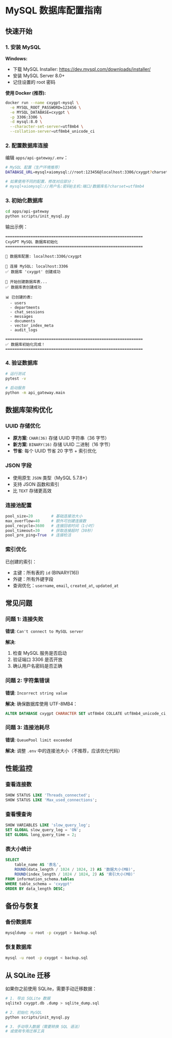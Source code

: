 # MySQL 数据库配置指南

## 快速开始

### 1. 安装 MySQL

**Windows:**
- 下载 MySQL Installer: https://dev.mysql.com/downloads/installer/
- 安装 MySQL Server 8.0+
- 记住设置的 root 密码

**使用 Docker (推荐):**
```bash
docker run --name cxygpt-mysql \
  -e MYSQL_ROOT_PASSWORD=123456 \
  -e MYSQL_DATABASE=cxygpt \
  -p 3306:3306 \
  -d mysql:8.0 \
  --character-set-server=utf8mb4 \
  --collation-server=utf8mb4_unicode_ci
```

### 2. 配置数据库连接

编辑 `apps/api-gateway/.env`：

```bash
# MySQL 配置（生产环境推荐）
DATABASE_URL=mysql+aiomysql://root:123456@localhost:3306/cxygpt?charset=utf8mb4

# 如果使用不同的配置，修改对应部分：
# mysql+aiomysql://用户名:密码@主机:端口/数据库名?charset=utf8mb4
```

### 3. 初始化数据库

```bash
cd apps/api-gateway
python scripts/init_mysql.py
```

输出示例：
```
============================================================
CxyGPT MySQL 数据库初始化
============================================================

📍 数据库配置: localhost:3306/cxygpt

🔧 连接 MySQL: localhost:3306
✅ 数据库 'cxygpt' 创建成功

🔧 开始创建数据库表...
✅ 数据库表创建成功

📊 已创建的表:
  - users
  - departments
  - chat_sessions
  - messages
  - documents
  - vector_index_meta
  - audit_logs

============================================================
✅ 数据库初始化完成！
============================================================
```

### 4. 验证数据库

```bash
# 运行测试
pytest -v

# 启动服务
python -m api_gateway.main
```

## 数据库架构优化

### UUID 存储优化

- **原方案**: `CHAR(36)` 存储 UUID 字符串（36 字节）
- **新方案**: `BINARY(16)` 存储 UUID 二进制（16 字节）
- **节省**: 每个 UUID 节省 20 字节 + 索引优化

### JSON 字段

- 使用原生 `JSON` 类型（MySQL 5.7.8+）
- 支持 JSON 函数和索引
- 比 `TEXT` 存储更高效

### 连接池配置

```python
pool_size=20        # 基础连接池大小
max_overflow=40     # 额外可创建连接数
pool_recycle=3600   # 连接回收时间（1小时）
pool_timeout=30     # 获取连接超时（30秒）
pool_pre_ping=True  # 连接检活
```

### 索引优化

已创建的索引：
- 主键：所有表的 `id` (BINARY(16))
- 外键：所有外键字段
- 查询优化：`username`, `email`, `created_at`, `updated_at`

## 常见问题

### 问题 1: 连接失败

**错误**: `Can't connect to MySQL server`

**解决**:
1. 检查 MySQL 服务是否启动
2. 验证端口 3306 是否开放
3. 确认用户名密码是否正确

### 问题 2: 字符集错误

**错误**: `Incorrect string value`

**解决**:
确保数据库使用 UTF-8MB4：
```sql
ALTER DATABASE cxygpt CHARACTER SET utf8mb4 COLLATE utf8mb4_unicode_ci;
```

### 问题 3: 连接池耗尽

**错误**: `QueuePool limit exceeded`

**解决**:
调整 `.env` 中的连接池大小（不推荐，应该优化代码）

## 性能监控

### 查看连接数

```sql
SHOW STATUS LIKE 'Threads_connected';
SHOW STATUS LIKE 'Max_used_connections';
```

### 查看慢查询

```sql
SHOW VARIABLES LIKE 'slow_query_log';
SET GLOBAL slow_query_log = 'ON';
SET GLOBAL long_query_time = 2;
```

### 表大小统计

```sql
SELECT
    table_name AS '表名',
    ROUND(data_length / 1024 / 1024, 2) AS '数据大小(MB)',
    ROUND(index_length / 1024 / 1024, 2) AS '索引大小(MB)'
FROM information_schema.tables
WHERE table_schema = 'cxygpt'
ORDER BY data_length DESC;
```

## 备份与恢复

### 备份数据库

```bash
mysqldump -u root -p cxygpt > backup.sql
```

### 恢复数据库

```bash
mysql -u root -p cxygpt < backup.sql
```

## 从 SQLite 迁移

如果你之前使用 SQLite，需要手动迁移数据：

```bash
# 1. 导出 SQLite 数据
sqlite3 cxygpt.db .dump > sqlite_dump.sql

# 2. 初始化 MySQL
python scripts/init_mysql.py

# 3. 手动导入数据（需要转换 SQL 语法）
# 或使用专用迁移工具
```
